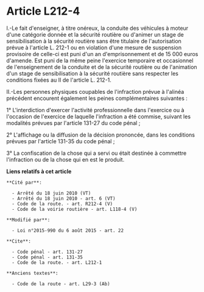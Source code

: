 # Article L212-4

I.-Le fait d'enseigner, à titre onéreux, la conduite des véhicules à moteur d'une catégorie donnée et la sécurité routière ou
d'animer un stage de sensibilisation à la sécurité routière  sans être titulaire de l'autorisation prévue à l'article L.
212-1 ou en violation d'une mesure de suspension provisoire de celle-ci est puni d'un an d'emprisonnement et de 15 000 euros
d'amende. Est puni de la même peine l'exercice temporaire et occasionnel de l'enseignement de la conduite et de la sécurité
routière ou de l'animation d'un stage de sensibilisation à la sécurité routière  sans respecter les conditions fixées au II
de l'article L. 212-1. 

II.-Les personnes physiques coupables de l'infraction prévue à l'alinéa précédent encourent également les peines
complémentaires suivantes : 

1° L'interdiction d'exercer l'activité professionnelle dans l'exercice ou à l'occasion de l'exercice de laquelle l'infraction
a été commise, suivant les modalités prévues par l'article 131-27 du code pénal ; 

2° L'affichage ou la diffusion de la décision prononcée, dans les conditions prévues par l'article 131-35 du code pénal ; 

3° La confiscation de la chose qui a servi ou était destinée à commettre l'infraction ou de la chose qui en est le produit.

**Liens relatifs à cet article**

	**Cité par**:

	  - Arrêté du 18 juin 2010 (VT)
	  - Arrêté du 18 juin 2010 - art. 6 (VT)
	  - Code de la route. - art. R212-4 (V)
	  - Code de la voirie routière - art. L118-4 (V)

	**Modifié par**:

	  - Loi n°2015-990 du 6 août 2015 - art. 22

	**Cite**:

	  - Code pénal - art. 131-27
	  - Code pénal - art. 131-35
	  - Code de la route. - art. L212-1

	**Anciens textes**:

	  - Code de la route - art. L29-3 (Ab)
